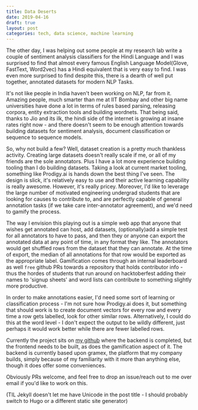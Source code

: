 ```yaml
---
title: Data Deserts
date: 2019-04-16
draft: true
layout: post
categories: tech, data science, machine learning
---
```


The other day, I was helping out some people at my research lab write a couple of sentiment analysis classifiers for the Hindi Language and I was surprised to find that almost every famous English Language Model(Glove, FastText, Word2vec) has a Hindi equivalent that is very easy to find. I was even more surprised to find despite this, there is a dearth of well put together, annotated datasets for modern NLP Tasks. 

It's not like people in India haven't been working on NLP, far from it.  Amazing people, much smarter than me at IIT Bombay and other big name universities have done a lot in terms of rules based parsing, releasing corpora, entity extraction tools and building wordnets. That being said, thanks to Jio and its ilk, the hindi side of the internet is growing at insane rates right now - and there doesn't seem to be enough attention towards building datasets for sentiment analysis, document classification or sequence to sequence models. 

So, why not build a few? Well, dataset creation is a pretty much thankless activity. Creating large datasets doesn't really scale if me, or all of my friends are the sole annotators. Plus I have a lot more experience building tooling than I do building datasets. Taking a look at current market tooling, something like Prodigy.ai is hands down the best thing I've seen. The design is slick, it's relatively easy to use and their active learning capability is really awesome. However, it's really pricey. Moreover, I'd like to leverage the large number of motivated engineering undergrad students that are looking for causes to contribute to, and are perfectly capable of general annotation tasks (if we take care inter-annotator agreement), and we'd need to gamify the process. 

The way I envision this playing out is a simple web app that anyone that wishes get annotated can host, add datasets, (optionally)add a simple test for all annotators to have to pass, and then they or anyone can export the annotated data at any point of time, in any format they like. The annotators would get shuffled rows from the dataset that they can annotate. At the time of export, the median of all annotations for that row would be exported as the appropriate label. 
Gamification comes through an internal leaderboard as well `free` github PRs towards a repository that holds contributor info - thus the hordes of students that run around on hacktoberfest adding their names to 'signup sheets' and word lists can contribute to something slightly more productive. 

In order to make annotations easier, I'd need some sort of learning or classification process - I'm not sure how Prodigy.ai does it, but something that should work is to create document vectors for every row and every time a row gets labelled, look for other similar rows. Alternatively, I could do this at the word level - I don't expect the output to be wildly different, just perhaps it would work better while there are fewer labelled rows. 

Currently the project sits on [my github](https://github.com/CalmDownKarm/annotation-tool) where the backend is completed, but the frontend needs to be built, as does the gamification aspect of it. The backend is currently based upon gramex, the platform that my company builds, simply because of my familiarity with it more than anything else, though it does offer some conveniences. 

Obviously PRs welcome, and feel free to drop an issue/reach out to me over email if you'd like to work on this. 

(TIL Jekyll doesn't let me have Unicode in the post title - I should probably switch to Hugo or a different static site generator)
